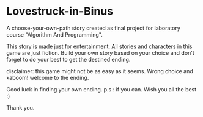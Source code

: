 # Lovestruck-in-Binus
A choose-your-own-path story created as final project for laboratory course "Algorithm And Programming".

This story is made just for entertainment. All stories and characters in this game are just fiction.
Build your own story based on your choice and don't forget to do your best to get the destined ending.

disclaimer: this game might not be as easy as it seems. Wrong choice and kaboom! welcome to the ending.

Good luck in finding your own ending. p.s : if you can.
Wish you all the best :)

Thank you.
